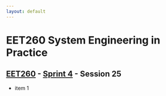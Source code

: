 ```yaml
---
layout: default
---
```


# EET260 System Engineering in Practice

## [EET260](../../) - [Sprint 4](../) - Session 25

- item 1
